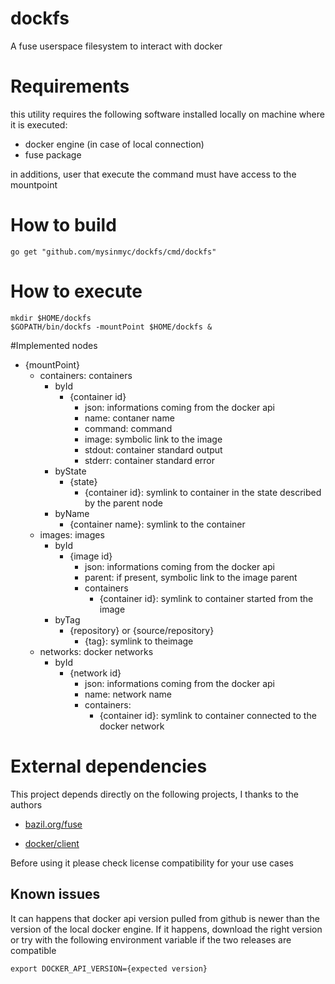 # dockfs

A fuse userspace filesystem to interact with docker



# Requirements

this utility requires the following software installed locally on machine where it is executed:
* docker engine (in case of local connection)
* fuse package

in additions, user that execute the command must have access to the mountpoint



# How to build

```
go get "github.com/mysinmyc/dockfs/cmd/dockfs"
```



# How to execute

```
mkdir $HOME/dockfs
$GOPATH/bin/dockfs -mountPoint $HOME/dockfs &
```



#Implemented nodes

* {mountPoint}
  * containers: containers	
    * byId	
      * {container id}
        * json:	informations coming from the docker api
        * name:	contaner name
        * command: command
        * image: symbolic link to the image
        * stdout: container standard output
        * stderr: container standard error
    * byState
      * {state}
        * {container id}: symlink to container in the state described by the parent node
    * byName
      * {container name}: symlink to the container
  * images: images
    * byId
      * {image id}
        * json:	informations coming from the docker api
        * parent: if present, symbolic link to the image parent
        * containers
          * {container id}: symlink to container started from the image
    * byTag
      * {repository} or {source/repository}
        * {tag}: symlink to theimage 
  * networks: docker networks
    * byId
      * {network id}
        * json: informations coming from the docker api
        * name: network name
        * containers: 
          * {container id}: symlink to container connected to the docker network
	
# External dependencies

This project depends directly on the following projects, I thanks to the authors

* [bazil.org/fuse](https://github.com/bazil/fuse)

* [docker/client](https://github.com/docker/docker/tree/master/client)

Before using it please check license compatibility for your use cases



## Known issues

It can happens that docker api version pulled from github is newer than the version of the local docker engine. If it happens, download the right version or try with the following environment variable if the two releases are compatible

```
export DOCKER_API_VERSION={expected version}
```
